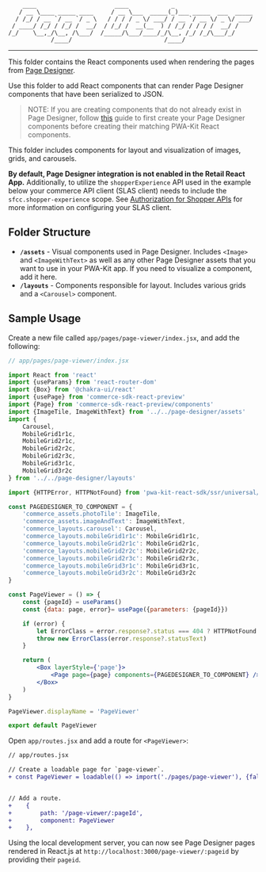         ____                      ____            _
       / __ \____ _____ ____     / __ \___  _____(_)___ _____  ___  _____
      / /_/ / __ `/ __ `/ _ \   / / / / _ \/ ___/ / __ `/ __ \/ _ \/ ___/
     / ____/ /_/ / /_/ /  __/  / /_/ /  __(__  ) / /_/ / / / /  __/ /
    /_/    \__,_/\__, /\___/  /_____/\___/____/_/\__, /_/ /_/\___/_/
                /____/                          /____/

---

This folder contains the React components used when rendering the pages from [Page Designer](https://documentation.b2c.commercecloud.salesforce.com/DOC2/topic/com.demandware.dochelp/content/b2c_commerce/topics/page_designer/b2c_creating_pd_pages.html).

Use this folder to add React components that can render Page Designer components that have been serialized to JSON.

> NOTE: If you are creating components that do not already exist in Page Designer, follow [this](https://documentation.b2c.commercecloud.salesforce.com/DOC1/index.jsp) guide to first create your Page Designer components before creating their matching PWA-Kit React components.

This folder includes components for layout and visualization of images, grids, and carousels.

**By default, Page Designer integration is not enabled in the Retail React App.** Additionally, to utilize the `shopperExperience`
API used in the example below your commerce API client (SLAS client) needs to include the `sfcc.shopper-experience` scope.
See [Authorization for Shopper APIs](https://developer.salesforce.com/docs/commerce/commerce-api/guide/authorization-for-shopper-apis.html)
for more information on configuring your SLAS client.

## Folder Structure

-   **`/assets`** - Visual components used in Page Designer. Includes `<Image>` and `<ImageWithText>` as well as any other Page Designer assets that you want to use in your PWA-Kit app. If you need to visualize a component, add it here.
-   **`/layouts`** - Components responsible for layout. Includes various grids and a `<Carousel>` component.

## Sample Usage

Create a new file called `app/pages/page-viewer/index.jsx`, and add the following:

```jsx
// app/pages/page-viewer/index.jsx

import React from 'react'
import {useParams} from 'react-router-dom'
import {Box} from '@chakra-ui/react'
import {usePage} from 'commerce-sdk-react-preview'
import {Page} from 'commerce-sdk-react-preview/components'
import {ImageTile, ImageWithText} from '../../page-designer/assets'
import {
    Carousel,
    MobileGrid1r1c,
    MobileGrid2r1c,
    MobileGrid2r2c,
    MobileGrid2r3c,
    MobileGrid3r1c,
    MobileGrid3r2c
} from '../../page-designer/layouts'

import {HTTPError, HTTPNotFound} from 'pwa-kit-react-sdk/ssr/universal/errors'

const PAGEDESIGNER_TO_COMPONENT = {
    'commerce_assets.photoTile': ImageTile,
    'commerce_assets.imageAndText': ImageWithText,
    'commerce_layouts.carousel': Carousel,
    'commerce_layouts.mobileGrid1r1c': MobileGrid1r1c,
    'commerce_layouts.mobileGrid2r1c': MobileGrid2r1c,
    'commerce_layouts.mobileGrid2r2c': MobileGrid2r2c,
    'commerce_layouts.mobileGrid2r3c': MobileGrid2r3c,
    'commerce_layouts.mobileGrid3r1c': MobileGrid3r1c,
    'commerce_layouts.mobileGrid3r2c': MobileGrid3r2c
}

const PageViewer = () => {
    const {pageId} = useParams()
    const {data: page, error}= usePage({parameters: {pageId}})

    if (error) {
        let ErrorClass = error.response?.status === 404 ? HTTPNotFound : HTTPError
        throw new ErrorClass(error.response?.statusText)
    }

    return (
        <Box layerStyle={'page'}>
            <Page page={page} components={PAGEDESIGNER_TO_COMPONENT} />
        </Box>
    )
}

PageViewer.displayName = 'PageViewer'

export default PageViewer
```

Open `app/routes.jsx` and add a route for `<PageViewer>`:

```diff
// app/routes.jsx

// Create a loadable page for `page-viewer`.
+ const PageViewer = loadable(() => import('./pages/page-viewer'), {fallback})


// Add a route.
+    {
+        path: '/page-viewer/:pageId',
+        component: PageViewer
+    },
```

Using the local development server, you can now see Page Designer pages rendered in React.js at `http://localhost:3000/page-viewer/:pageid` by providing their `pageid`.
